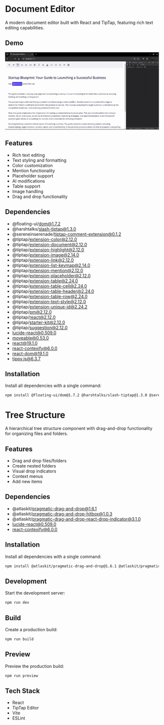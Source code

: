# Document Editor

A modern document editor built with React and TipTap, featuring rich text editing capabilities.

## Demo
![Demo](/docs/demo.gif)

## Features

- Rich text editing
- Text styling and formatting
- Color customization
- Mention functionality
- Placeholder support
- AI modifications
- Table support
- Image handling
- Drag and drop functionality

## Dependencies
- @floating-ui/dom@1.7.2
- @harshtalks/slash-tiptap@1.3.0
- @sereneinserenade/tiptap-comment-extension@0.1.2
- @tiptap/extension-color@2.12.0
- @tiptap/extension-document@2.12.0
- @tiptap/extension-highlight@2.12.0
- @tiptap/extension-image@2.14.0
- @tiptap/extension-link@2.12.0
- @tiptap/extension-list-keymap@2.14.0
- @tiptap/extension-mention@2.12.0
- @tiptap/extension-placeholder@2.12.0
- @tiptap/extension-table@2.24.0
- @tiptap/extension-table-cell@2.24.0
- @tiptap/extension-table-header@2.24.0
- @tiptap/extension-table-row@2.24.0
- @tiptap/extension-text-style@2.12.0
- @tiptap/extension-unique-id@2.24.2
- @tiptap/pm@2.12.0
- @tiptap/react@2.12.0
- @tiptap/starter-kit@2.12.0
- @tiptap/suggestion@2.12.0
- lucide-react@0.509.0
- moveable@0.53.0
- react@19.1.0
- react-contexify@6.0.0
- react-dom@19.1.0
- tippy.js@6.3.7

## Installation

Install all dependencies with a single command:

```bash
npm install @floating-ui/dom@1.7.2 @harshtalks/slash-tiptap@1.3.0 @sereneinserenade/tiptap-comment-extension@0.1.2 @tiptap/extension-color@2.12.0 @tiptap/extension-document@2.12.0 @tiptap/extension-highlight@2.12.0 @tiptap/extension-image@2.14.0 @tiptap/extension-link@2.12.0 @tiptap/extension-list-keymap@2.14.0 @tiptap/extension-mention@2.12.0 @tiptap/extension-placeholder@2.12.0 @tiptap/extension-table@2.24.0 @tiptap/extension-table-cell@2.24.0 @tiptap/extension-table-header@2.24.0 @tiptap/extension-table-row@2.24.0 @tiptap/extension-text-style@2.12.0 @tiptap/extension-unique-id@2.24.2 @tiptap/pm@2.12.0 @tiptap/react@2.12.0 @tiptap/starter-kit@2.12.0 @tiptap/suggestion@2.12.0 lucide-react@0.509.0 moveable@0.53.0 react@19.1.0 react-contexify@6.0.0 react-dom@19.1.0 tippy.js@6.3.7
```

# Tree Structure

A hierarchical tree structure component with drag-and-drop functionality for organizing files and folders.

## Features
- Drag and drop files/folders
- Create nested folders
- Visual drop indicators
- Context menus
- Add new items

## Dependencies
- @atlaskit/pragmatic-drag-and-drop@1.6.1
- @atlaskit/pragmatic-drag-and-drop-hitbox@1.0.3
- @atlaskit/pragmatic-drag-and-drop-react-drop-indicator@3.1.0
- lucide-react@0.509.0
- react-contexify@6.0.0

## Installation

Install all dependencies with a single command:

```bash
npm install @atlaskit/pragmatic-drag-and-drop@1.6.1 @atlaskit/pragmatic-drag-and-drop-hitbox@1.0.3 @atlaskit/pragmatic-drag-and-drop-react-drop-indicator@3.1.0 lucide-react@0.509.0 react-contexify@6.0.0
```

## Development

Start the development server:

```bash
npm run dev
```

## Build

Create a production build:

```bash
npm run build
```

## Preview

Preview the production build:

```bash
npm run preview
```

## Tech Stack

- React
- TipTap Editor
- Vite
- ESLint
